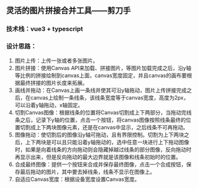 ## 灵活的图片拼接合并工具——剪刀手

### 技术栈：vue3 + typescript

### 设计思路：
1. 图片上传：上传一张或者多张图片。
2. 图片拼接：使用Canvas API来加载、拼接图片，等图片加载完成之后，沿y轴等比例的拼接绘制到canvas上面，canvas宽度固定，并且canvas的画布要根据最终拼接的图片长度来拓展。
3. 画线并拖动：在Canvas上画一条线并使其可沿y轴拖动，图片上传拼接完成之后，在canvas上绘制一条线条，该线条宽度等于canvas宽度，高度为2px，可以沿着y轴拖动，x轴固定。
4. 切割Canvas图像：根据线条的位置将Canvas切割成上下两部分，当拖动完线条之后，记录下y轴的位置，点击一个按钮，将canvas图像按照线条最终的位置切割成上下两块图像元素，还是在canvas中显示，之后线条不可再拖动。
5. 图像拖动：使切割后的图像沿y轴可拖动，且有界限控制。切割为上下两块之后，上下两块是可以且只能沿着y轴拖动的，选中任意一块进行上下拖动图像时，如果是向着线条的方向拖动则会隐藏掉越过线条的部分图像，反向拖动时再显示出来，但是反向拖动的最大边界就是该图像和线条初始时的位置。
6. 合成最终图像：提供一个按钮来合成并保存最终图像，点击一个合成按钮，保存最后拖动的图片，其中要去掉线条，线条不显示在图像上。
7. 自适应Canvas宽度：根据设备宽度设置Canvas宽度。